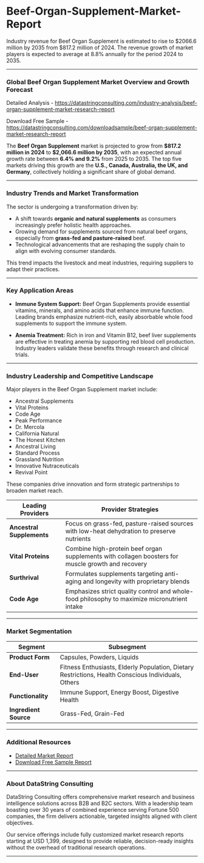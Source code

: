 # Beef-Organ-Supplement-Market-Report

Industry revenue for Beef Organ Supplement is estimated to rise to $2066.6 million by 2035 from $817.2 million of 2024. The revenue growth of market players is expected to average at 8.8% annually for the period 2024 to 2035.

---

### Global Beef Organ Supplement Market Overview and Growth Forecast

Detailed Analysis - https://datastringconsulting.com/industry-analysis/beef-organ-supplement-market-research-report

Download Free Sample - https://datastringconsulting.com/downloadsample/beef-organ-supplement-market-research-report

The **Beef Organ Supplement** market is projected to grow from **\$817.2 million in 2024** to **\$2,066.6 million by 2035**, with an expected annual growth rate between **6.4% and 9.2%** from 2025 to 2035. The top five markets driving this growth are the **U.S., Canada, Australia, the UK, and Germany**, collectively holding a significant share of global demand.

---

### Industry Trends and Market Transformation

The sector is undergoing a transformation driven by:

* A shift towards **organic and natural supplements** as consumers increasingly prefer holistic health approaches.
* Growing demand for supplements sourced from natural beef organs, especially from **grass-fed and pasture-raised** beef.
* Technological advancements that are reshaping the supply chain to align with evolving consumer standards.

This trend impacts the livestock and meat industries, requiring suppliers to adapt their practices.

---

### Key Application Areas

* **Immune System Support:**
  Beef Organ Supplements provide essential vitamins, minerals, and amino acids that enhance immune function. Leading brands emphasize nutrient-rich, easily absorbable whole food supplements to support the immune system.

* **Anemia Treatment:**
  Rich in iron and Vitamin B12, beef liver supplements are effective in treating anemia by supporting red blood cell production. Industry leaders validate these benefits through research and clinical trials.

---

### Industry Leadership and Competitive Landscape

Major players in the Beef Organ Supplement market include:

* Ancestral Supplements
* Vital Proteins
* Code Age
* Peak Performance
* Dr. Mercola
* California Natural
* The Honest Kitchen
* Ancestral Living
* Standard Process
* Grassland Nutrition
* Innovative Nutraceuticals
* Revival Point

These companies drive innovation and form strategic partnerships to broaden market reach.

| Leading Providers         | Provider Strategies                                                                               |
| ------------------------- | ------------------------------------------------------------------------------------------------- |
| **Ancestral Supplements** | Focus on grass-fed, pasture-raised sources with low-heat dehydration to preserve nutrients        |
| **Vital Proteins**        | Combine high-protein beef organ supplements with collagen boosters for muscle growth and recovery |
| **Surthrival**            | Formulates supplements targeting anti-aging and longevity with proprietary blends                 |
| **Code Age**              | Emphasizes strict quality control and whole-food philosophy to maximize micronutrient intake      |

---

### Market Segmentation

| Segment               | Subsegment                                                                                          |
| --------------------- | --------------------------------------------------------------------------------------------------- |
| **Product Form**      | Capsules, Powders, Liquids                                                                          |
| **End-User**          | Fitness Enthusiasts, Elderly Population, Dietary Restrictions, Health Conscious Individuals, Others |
| **Functionality**     | Immune Support, Energy Boost, Digestive Health                                                      |
| **Ingredient Source** | Grass-Fed, Grain-Fed                                                                                |

---

### Additional Resources

* [Detailed Market Report](https://datastringconsulting.com/industry-analysis/beef-organ-supplement-market-research-report)
* [Download Free Sample Report](https://datastringconsulting.com/downloadsample/beef-organ-supplement-market-research-report)

---

### About DataString Consulting

DataString Consulting offers comprehensive market research and business intelligence solutions across B2B and B2C sectors. With a leadership team boasting over 30 years of combined experience serving Fortune 500 companies, the firm delivers actionable, targeted insights aligned with client objectives.

Our service offerings include fully customized market research reports starting at USD 1,399, designed to provide reliable, decision-ready insights without the overhead of traditional research operations.

---
